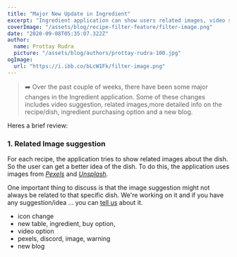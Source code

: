 ```yaml
---
title: "Major New Update in Ingredient"
excerpt: "Ingredient application can show users related images, video suggestion, more detailed info on the recipe ..."
coverImage: "/assets/blog/recipe-filter-feature/filter-image.png"
date: "2020-09-08T05:35:07.322Z"
author:
  name: Prottay Rudra
  picture: "/assets/blog/authors/prottay-rudra-100.jpg"
ogImage:
  url: "https://i.ibb.co/bLcW1Fk/filter-image.png"
---
```


> :arrow_right: Over the past couple of weeks, there have been some major changes in the Ingredient application. Some of these changes includes video suggestion, related images,more detailed info on the recipe/dish, ingredient purchasing option and a new blog.

Heres a brief review:

### 1. Related Image suggestion

For each recipe, the application tries to show related images about the dish. So the user can get a better idea of the dish. To do this, the application uses images from _[Pexels](https://www.pexels.com/)_ and _[Unsplash](https://unsplash.com/)_.

One important thing to discuss is that the image suggestion might not always be related to that specific dish. We're working on it and if you have any suggestion/idea ... you can [tell us](ingredient2938@gmail.com) about it.

- icon change
- new table, ingredient, buy option,
- video option
- pexels, discord, image, warning
- new blog
